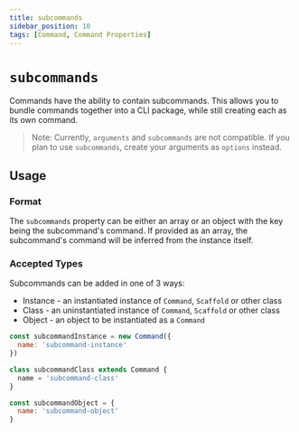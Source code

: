 ```yaml
---
title: subcommands
sidebar_position: 10
tags: [Command, Command Properties]
---
```


# `subcommands`

Commands have the ability to contain subcommands. This allows you to bundle commands together into a CLI package, while still creating each as its own command. 

> Note: Currently, `arguments` and `subcommands` are not compatible. If you plan to use `subcommands`, create your arguments as `options` instead.

## Usage

### Format

The `subcommands` property can be either an array or an object with the key being the subcommand's command. If provided as an array, the subcommand's command will be inferred from the instance itself.

### Accepted Types

Subcommands can be added in one of 3 ways:

- Instance - an instantiated instance of `Command`, `Scaffold` or other class
- Class - an uninstantiated instance of `Command`, `Scaffold` or other class
- Object - an object to be instantiated as a `Command`

```js
const subcommandInstance = new Command({
  name: 'subcommand-instance'
})

class subcommandClass extends Command {
  name = 'subcommand-class'
}

const subcommandObject = {
  name: 'subcommand-object'
}
```